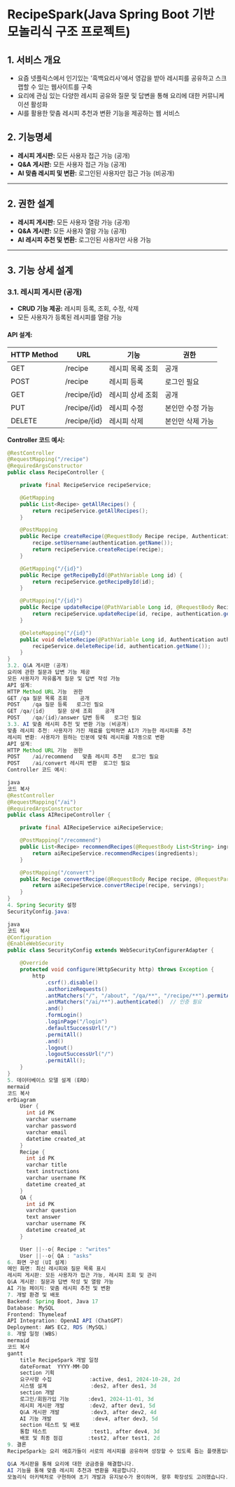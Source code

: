 # RecipeSpark(Java Spring Boot 기반 모놀리식 구조 프로젝트)

## 1. 서비스 개요
- 요즘 넷플릭스에서 인기있는 '흑백요리사'에서 영감을 받아 레시피를 공유하고 스크랩할 수 있는 웹사이트를 구축
- 요리에 관심 있는 다양한 레시피 공유와 질문 및 답변을 통해 요리에 대한 커뮤니케이션 활성화
- AI를 활용한 맞춤 레시피 추천과 변환 기능을 제공하는 웹 서비스

## 2. 기능명세
- **레시피 게시판:** 모든 사용자 접근 가능 (공개)
- **Q&A 게시판:** 모든 사용자 접근 가능 (공개)
- **AI 맞춤 레시피 및 변환:** 로그인된 사용자만 접근 가능 (비공개)

---

## 2. 권한 설계
- **레시피 게시판:** 모든 사용자 열람 가능 (공개)  
- **Q&A 게시판:** 모든 사용자 열람 가능 (공개)  
- **AI 레시피 추천 및 변환:** 로그인된 사용자만 사용 가능  

---

## 3. 기능 상세 설계

### 3.1. 레시피 게시판 (공개)
- **CRUD 기능 제공:** 레시피 등록, 조회, 수정, 삭제  
- 모든 사용자가 등록된 레시피를 열람 가능  

#### API 설계:

| HTTP Method | URL             | 기능            | 권한         |
|-------------|-----------------|----------------|--------------|
| GET         | /recipe         | 레시피 목록 조회 | 공개          |
| POST        | /recipe         | 레시피 등록      | 로그인 필요   |
| GET         | /recipe/{id}    | 레시피 상세 조회 | 공개          |
| PUT         | /recipe/{id}    | 레시피 수정      | 본인만 수정 가능 |
| DELETE      | /recipe/{id}    | 레시피 삭제      | 본인만 삭제 가능 |

**Controller 코드 예시:**
```java
@RestController
@RequestMapping("/recipe")
@RequiredArgsConstructor
public class RecipeController {

    private final RecipeService recipeService;

    @GetMapping
    public List<Recipe> getAllRecipes() {
        return recipeService.getAllRecipes();
    }

    @PostMapping
    public Recipe createRecipe(@RequestBody Recipe recipe, Authentication authentication) {
        recipe.setUsername(authentication.getName());
        return recipeService.createRecipe(recipe);
    }

    @GetMapping("/{id}")
    public Recipe getRecipeById(@PathVariable Long id) {
        return recipeService.getRecipeById(id);
    }

    @PutMapping("/{id}")
    public Recipe updateRecipe(@PathVariable Long id, @RequestBody Recipe recipe, Authentication authentication) {
        return recipeService.updateRecipe(id, recipe, authentication.getName());
    }

    @DeleteMapping("/{id}")
    public void deleteRecipe(@PathVariable Long id, Authentication authentication) {
        recipeService.deleteRecipe(id, authentication.getName());
    }
}
3.2. Q&A 게시판 (공개)
요리에 관한 질문과 답변 기능 제공
모든 사용자가 자유롭게 질문 및 답변 작성 가능
API 설계:
HTTP Method	URL	기능	권한
GET	/qa	질문 목록 조회	공개
POST	/qa	질문 등록	로그인 필요
GET	/qa/{id}	질문 상세 조회	공개
POST	/qa/{id}/answer	답변 등록	로그인 필요
3.3. AI 맞춤 레시피 추천 및 변환 기능 (비공개)
맞춤 레시피 추천: 사용자가 가진 재료를 입력하면 AI가 가능한 레시피를 추천
레시피 변환: 사용자가 원하는 인분에 맞춰 레시피를 자동으로 변환
API 설계:
HTTP Method	URL	기능	권한
POST	/ai/recommend	맞춤 레시피 추천	로그인 필요
POST	/ai/convert	레시피 변환	로그인 필요
Controller 코드 예시:

java
코드 복사
@RestController
@RequestMapping("/ai")
@RequiredArgsConstructor
public class AIRecipeController {

    private final AIRecipeService aiRecipeService;

    @PostMapping("/recommend")
    public List<Recipe> recommendRecipes(@RequestBody List<String> ingredients) {
        return aiRecipeService.recommendRecipes(ingredients);
    }

    @PostMapping("/convert")
    public Recipe convertRecipe(@RequestBody Recipe recipe, @RequestParam int servings) {
        return aiRecipeService.convertRecipe(recipe, servings);
    }
}
4. Spring Security 설정
SecurityConfig.java:

java
코드 복사
@Configuration
@EnableWebSecurity
public class SecurityConfig extends WebSecurityConfigurerAdapter {

    @Override
    protected void configure(HttpSecurity http) throws Exception {
        http
            .csrf().disable()
            .authorizeRequests()
            .antMatchers("/", "/about", "/qa/**", "/recipe/**").permitAll()  // 공개 URL
            .antMatchers("/ai/**").authenticated()  // 인증 필요
            .and()
            .formLogin()
            .loginPage("/login")
            .defaultSuccessUrl("/")
            .permitAll()
            .and()
            .logout()
            .logoutSuccessUrl("/")
            .permitAll();
    }
}
5. 데이터베이스 모델 설계 (ERD)
mermaid
코드 복사
erDiagram
    User {
      int id PK
      varchar username
      varchar password
      varchar email
      datetime created_at
    }
    Recipe {
      int id PK
      varchar title
      text instructions
      varchar username FK
      datetime created_at
    }
    QA {
      int id PK
      varchar question
      text answer
      varchar username FK
      datetime created_at
    }

    User ||--o{ Recipe : "writes"
    User ||--o{ QA : "asks"
6. 화면 구성 (UI 설계)
메인 화면: 최신 레시피와 질문 목록 표시
레시피 게시판: 모든 사용자가 접근 가능, 레시피 조회 및 관리
Q&A 게시판: 질문과 답변 작성 및 열람 가능
AI 기능 페이지: 맞춤 레시피 추천 및 변환
7. 개발 환경 및 배포
Backend: Spring Boot, Java 17
Database: MySQL
Frontend: Thymeleaf
API Integration: OpenAI API (ChatGPT)
Deployment: AWS EC2, RDS (MySQL)
8. 개발 일정 (WBS)
mermaid
코드 복사
gantt
    title RecipeSpark 개발 일정
    dateFormat  YYYY-MM-DD
    section 기획
    요구사항 수집            :active, des1, 2024-10-28, 2d
    시스템 설계              :des2, after des1, 3d
    section 개발
    로그인/회원가입 기능      :dev1, 2024-11-01, 3d
    레시피 게시판 개발        :dev2, after dev1, 5d
    Q&A 게시판 개발          :dev3, after dev2, 4d
    AI 기능 개발             :dev4, after dev3, 5d
    section 테스트 및 배포
    통합 테스트              :test1, after dev4, 3d
    배포 및 최종 점검        :test2, after test1, 2d
9. 결론
RecipeSpark는 요리 애호가들이 서로의 레시피를 공유하며 성장할 수 있도록 돕는 플랫폼입니다.

Q&A 게시판을 통해 요리에 대한 궁금증을 해결합니다.
AI 기능을 통해 맞춤 레시피 추천과 변환을 제공합니다.
모놀리식 아키텍처로 구현하여 초기 개발과 유지보수가 용이하며, 향후 확장성도 고려했습니다.
